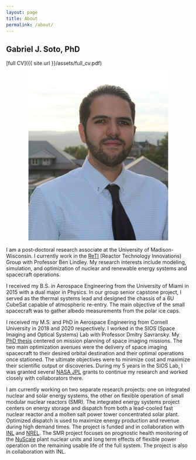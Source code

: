 ```yaml
---
layout: page
title: About
permalink: /about/
---
```


## Gabriel J. Soto, PhD

[full CV]({{ site.url }}/assets/full_cv.pdf)

<p align="center">
  <img src="/assets/cornell_headshot.JPG" />
</p>

I am a post-doctoral research associate at the University of Madison-Wisconsin. I currently work in the [ReTI][reti-url] (Reactor Technology Innovations) Group with Professor Ben Lindley. My research interests include modeling, simulation, and optimization of nuclear and renewable energy systems and spacecraft operations. 

I received my B.S. in Aerospace Engineering from the University of Miami in 2015 with a dual major in Physics. In our group senior capstone project, I served as the thermal systems lead and designed the chassis of a 6U CubeSat capable of atmospheric re-entry. The main objective of the small spacecraft was to gather albedo measurements from the polar ice caps.

I received my M.S. and PhD in Aerospace Engineering from Cornell University in 2018 and 2020 respectively. I worked in the SIOS (Space Imaging and Optical Systems) Lab with Professor Dmitry Savransky. My [PhD thesis][thesis] centered on mission planning of space imaging missions. The two main optimization avenues were the delivery of space imaging spacecraft to their desired orbital destination and their optimal operations once stationed. The ultimate objectives were to minimize cost and maximize their scientific output or discoveries. During my 5 years in the SIOS Lab, I was granted several [NASA JPL][jpl] grants to continue my research and worked closely with collaborators there. 

I am currently working on two separate research projects: one on integrated nuclear and solar energy systems, the other on flexible operation of small modular nuclear reactors (SMR). The integrated energy systems project centers on energy storage and dispatch from both a lead-cooled fast nuclear reactor and a molten salt power tower concentrated solar plant. Optimized dispatch is used to maximize energy production and revenue during high demand times. The project is funded and in collaboration with [INL][inl] and [NREL][nrel]. The SMR project focuses on prognostic health monitoring of the [NuScale][nuscale] plant nuclear units and long term effects of flexible power operation on the remaining usable life of the full system. The project is also in collaboration with INL.



[reti-url]: https://reti.ep.wisc.edu/projects/
[thesis]: https://doi.org/10.7298/8GH5-H371
[jpl]: https://www.jpl.nasa.gov/
[inl]: https://inl.gov/
[nrel]: https://www.nrel.gov/
[nuscale]: https://www.nuscalepower.com/